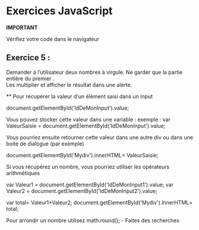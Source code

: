 # Exercices JavaScript

**IMPORTANT**

Vérifiez votre code dans le navigateur


## Exercice 5 :

Demander à l’utilisateur deux nombres à virgule. Ne garder que la partie entière du premier .  
Les multiplier et afficher le résultat dans une alerte.


** Pour récupérer la valeur d'un élément saisi dans un input 

document.getElementById('IdDeMonInput').value;

Vous pouvez stocker cette valeur dans une variable : 
exemple : 
var ValeurSaisie = document.getElementById('IdDeMonInput').value;

Vous pourriez ensuite retourner cette valeur dans une autre div ou dans une boite de dialogue (par exemple)

document.getElementById('Mydiv').innerHTML= ValeurSaisie;

Si vous récupérez un nombre, vous pourriez utiliser les opérateurs arithmétiques

var Valeur1 = document.getElementById('IdDeMonInput1').value;
var Valeur2 = document.getElementById('IdDeMonInput2').value;

var total= Valeur1+Valeur2;
document.getElementById('Mydiv').innerHTML= total;


Pour arrondir un nombre utilisez math.round(); - Faites des recherches 



